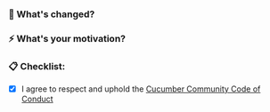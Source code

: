 <!---
Thanks for helping to make Cucumber better! 💖

You can feel free to open a "Draft" status pull request 
if you're not ready for feedback yet.

Don't worry about getting everything perfect! We're here 
to help and will coach you through to getting your pull 
request ready to merge.

The prompts below are for guidance to help you describe 
your change in a way that is most likely to make sense 
to other people when they are reviewing it. Still, it's 
just a guide, so feel free to delete anything that 
doesn't feel appropriate, and add anything additional 
that seems like it would probide useful context. 👏🏻
-->

### 🤔 What's changed?

<!-- Describe your changes in detail -->

### ⚡️ What's your motivation? 

<!-- 
What motivated you to propose this change?

If it's related to another issue or bugfix, add it as a reference here, 
e.g. "Fixes cucumber/cucumber-js#99"
-->

### 📋 Checklist:

- [x] I agree to respect and uphold the [Cucumber Community Code of Conduct](https://cucumber.io/conduct/)
